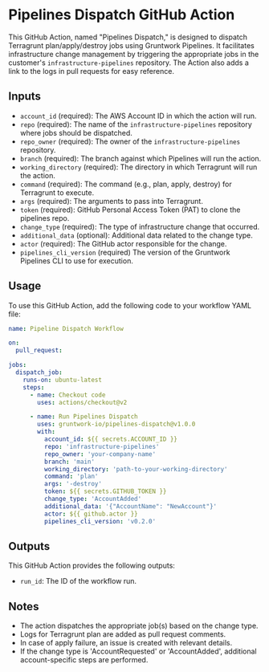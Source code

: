 # Pipelines Dispatch GitHub Action

This GitHub Action, named "Pipelines Dispatch," is designed to dispatch Terragrunt plan/apply/destroy jobs using Gruntwork Pipelines. It facilitates infrastructure change management by triggering the appropriate jobs in the customer's `infrastructure-pipelines` repository. The Action also adds a link to the logs in pull requests for easy reference.

## Inputs

- `account_id` (required): The AWS Account ID in which the action will run.
- `repo` (required): The name of the `infrastructure-pipelines` repository where jobs should be dispatched.
- `repo_owner` (required): The owner of the `infrastructure-pipelines` repository.
- `branch` (required): The branch against which Pipelines will run the action.
- `working_directory` (required): The directory in which Terragrunt will run the action.
- `command` (required): The command (e.g., plan, apply, destroy) for Terragrunt to execute.
- `args` (required): The arguments to pass into Terragrunt.
- `token` (required): GitHub Personal Access Token (PAT) to clone the pipelines repo.
- `change_type` (required): The type of infrastructure change that occurred.
- `additional_data` (optional): Additional data related to the change type.
- `actor` (required): The GitHub actor responsible for the change.
- `pipelines_cli_version` (required) The version of the Gruntwork Pipelines CLI to use for execution.

## Usage

To use this GitHub Action, add the following code to your workflow YAML file:

```yaml
name: Pipeline Dispatch Workflow

on:
  pull_request:

jobs:
  dispatch_job:
    runs-on: ubuntu-latest
    steps:
      - name: Checkout code
        uses: actions/checkout@v2

      - name: Run Pipelines Dispatch
        uses: gruntwork-io/pipelines-dispatch@v1.0.0
        with:
          account_id: ${{ secrets.ACCOUNT_ID }}
          repo: 'infrastructure-pipelines'
          repo_owner: 'your-company-name'
          branch: 'main'
          working_directory: 'path-to-your-working-directory'
          command: 'plan'
          args: '-destroy'
          token: ${{ secrets.GITHUB_TOKEN }}
          change_type: 'AccountAdded'
          additional_data: '{"AccountName": "NewAccount"}'
          actor: ${{ github.actor }}
          pipelines_cli_version: 'v0.2.0'
```

## Outputs

This GitHub Action provides the following outputs:

- `run_id`: The ID of the workflow run.

## Notes

- The action dispatches the appropriate job(s) based on the change type.
- Logs for Terragrunt plan are added as pull request comments.
- In case of apply failure, an issue is created with relevant details.
- If the change type is 'AccountRequested' or 'AccountAdded', additional account-specific steps are performed.
